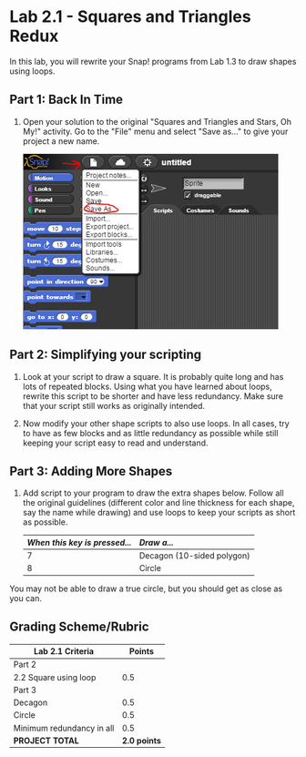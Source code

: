 # Lab 2.1 - Squares and Triangles Redux

In this lab, you will rewrite your Snap! programs from Lab 1.3 to draw shapes using loops.

## Part 1: Back In Time

1. Open your solution to the original "Squares and Triangles and Stars, Oh My!" activity.  Go to the "File" menu and select "Save as..." to give your project a new name.

    ![Save as](images/save_as.png)

## Part 2: Simplifying your scripting

1. Look at your script to draw a square.  It is probably quite long and has lots of repeated blocks.  Using what you have learned about loops, rewrite this script to be shorter and have less redundancy.  Make sure that your script still works as originally intended.

2. Now modify your other shape scripts to also use loops.  In all cases, try to have as few blocks and as little redundancy as possible while still keeping your script easy to read and understand.

## Part 3: Adding More Shapes

1. Add script to your program to draw the extra shapes below.  Follow all the original guidelines (different color and line thickness for each shape, say the name while drawing) and use loops to keep your scripts as short as possible.

    | _When this key is pressed..._ | _Draw a..._                |
    | ----------------------------- | -------------------------- |
    | 7                             | Decagon (10-sided polygon) |
    | 8                             | Circle                     |

You may not be able to draw a true circle, but you should get as close as you can.

## Grading Scheme/Rubric

| **Lab 2.1 Criteria**                | Points         |
| ----------------------------------- | -------------- |
| Part 2 | |
| 2.2 Square using loop               | 0.5 |
| Part 3                           |          |
| Decagon                             | 0.5 |
| Circle                              | 0.5 |
| Minimum redundancy in all           | 0.5 |
| **PROJECT TOTAL**                   | **2.0 points** |
